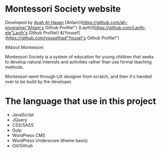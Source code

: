 
# Montessori Society website

Developed by [Ayah Al-Hasan](https://github.com/ayahalhasan "Ayah's Github Profile!") [Ahlam](https://github.com/ah-programer"Ahlam's Github Profile!") [Layth](https://github.com/Layth-ele"Layth's Github Profile!) &[Yousef](https://github.com/yousefhad"Yousef's Github Profile!")

#About Montessori

Montessori Society is a system of education for young children that seeks to develop natural interests and activities rather than use formal teaching methods.

Montessori went through UX designer from scratch, and then it's handed over to be build by the developer.

# The language that use in this project

* JavaScript
* JQuery
* CSS/SASS
* Gulp
* WordPress CMS
* WordPress Underscore (theme basis)
* Git/Github
